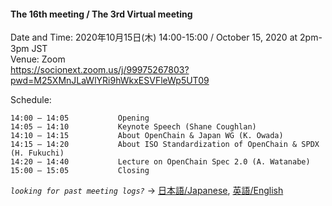 #### The 16th meeting / The 3rd Virtual meeting

Date and Time: 2020年10月15日(木) 14:00-15:00 /  October 15, 2020 at 2pm-3pm JST  
Venue: Zoom  
 https://socionext.zoom.us/j/99975267803?pwd=M25XMnJLaWlYRi9hWkxESVFleWp5UT09  

Schedule:  
```
14:00 – 14:05           Opening
14:05 – 14:10           Keynote Speech (Shane Coughlan)
14:10 – 14:15           About OpenChain & Japan WG (K. Owada)
14:15 – 14:20           About ISO Standardization of OpenChain & SPDX (H. Fukuchi)
14:20 – 14:40           Lecture on OpenChain Spec 2.0 (A. Watanabe)
15:00 – 15:05           Closing
```  

*`looking for past meeting logs?`* → [日本語/Japanese](https://openchain-project.github.io/OpenChain-JWG/meeting-minutes.html), [英語/English](https://openchain-project.github.io/OpenChain-JWG/meeting-minutes_en.html)  
